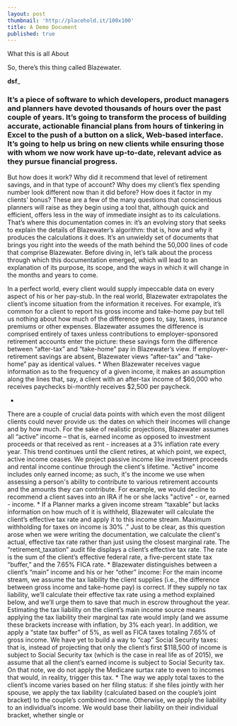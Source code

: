 ```yaml
---
layout: post
thumbnail: 'http://placehold.it/100x100'
title: A Demo Document
published: true
---
```

What this is all About

So, there’s this thing called Blazewater.


**dsf**_
### It’s a piece of software to which developers, product managers and planners have devoted thousands of hours over the past couple of years. It’s going to transform the process of building accurate, actionable financial plans from hours of tinkering in Excel to the push of a button on a slick, Web-based interface. It’s going to help us bring on new clients while ensuring those with whom we now work have up-to-date, relevant advice as they pursue financial progress.
But how does it work? Why did it recommend that level of retirement savings, and in that type of account? Why does my client’s flex spending number look different now than it did before? How does it factor in my clients’ bonus? These are a few of the many questions that conscientious planners will raise as they begin using a tool that, although quick and efficient, offers less in the way of immediate insight as to its calculations.
That’s where this documentation comes in: it’s an evolving story that seeks to explain the details of Blazewater’s algorithm: that is, how and why it produces the calculations it does. It’s an unwieldy set of documents that brings you right into the weeds of the math behind the 50,000 lines of code that comprise Blazewater.
Before diving in, let’s talk about the process through which this documentation emerged, which will lead to an explanation of its purpose, its scope, and the ways in which it will change in the months and years to come.

 
In a perfect world, every client would supply impeccable data on every aspect of his or her pay-stub. In the real world, Blazewater extrapolates the client’s income situation from the information it receives.
For example, it’s common for a client to report his gross income and take-home pay but tell us nothing about how much of the difference goes to, say, taxes, insurance premiums or other expenses. Blazewater assumes the difference is comprised entirely of taxes unless contributions to employer-sponsored retirement accounts enter the picture: these savings form the difference between “after-tax” and “take-home” pay in Blazewater’s view.
If employer-retirement savings are absent, Blazewater views “after-tax” and “take-home” pay as identical values.
*
When Blazewater receives vague information as to the frequency of a given income, it makes an assumption along the lines that, say, a client with an after-tax income of $60,000 who receives paychecks bi-monthly receives $2,500 per paycheck.

*

There are a couple of crucial data points with which even the most diligent clients could never provide us: the dates on which their incomes will change and by how much.
For the sake of realistic projections, Blazewater assumes all “active” income – that is, earned income as opposed to investment proceeds or that received as rent - increases at a 3% inflation rate every year. This trend continues until the client retires, at which point, we expect, active income ceases. We project passive income like investment proceeds and rental income continue through the client's lifetime.
"Active" income includes only earned income; as such, it's the income we use when assessing a person's ability to contribute to various retirement accounts and the amounts they can contribute. For example, we would decline to recommend a client saves into an IRA if he or she lacks "active" - or, earned - income. 
*
If a Planner marks a given income stream “taxable” but lacks information on how much of it is withheld, Blazewater will calculate the client’s effective tax rate and apply it to this income stream. Maximum withholding for taxes on income is 30% .” Just to be clear, as this question arose when we were writing the documentation, we calculate the client's actual, effective tax rate rather than just using the closest marginal rate. 
 The “retirement_taxation” audit file displays a client’s effective tax rate. The rate is the sum of the client’s effective federal rate, a five-percent state tax “buffer,” and the 7.65% FICA rate.
 *
Blazewater distinguishes between a client’s “main” income and his or her “other” income:
For the main income stream, we assume the tax liability the client supplies (i.e., the difference between gross income and take-home pay) is correct. If they supply no tax liability, we’ll calculate their effective tax rate using a method explained below, and we’ll urge them to save that much in escrow throughout the year.
Estimating the tax liability on the client’s main income source means applying the tax liability their marginal tax rate would imply (and we assume these brackets increase with inflation, by 3% each year). In addition, we apply a “state tax buffer” of 5%, as well as  FICA taxes totaling 7.65% of gross income.
We have yet to build a way to “cap” Social Security taxes: that is, instead of projecting that only the client’s first $118,500 of income is subject to Social Security tax (which is the case in real life as of 2015), we assume that all the client’s earned income is subject to Social Security tax. On that note, we do not apply the Medicare surtax rate to even to incomes that would, in reality, trigger this tax.
*
The way we apply total taxes to the client’s income varies based on her filing status: if she files jointly with her spouse, we apply the tax liability (calculated based on the couple’s joint bracket) to the couple’s combined income. Otherwise, we apply the liability to an individual’s income. We would base their liability on their individual bracket, whether single or
